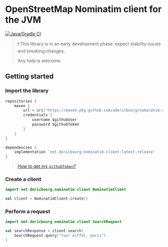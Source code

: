 # OpenStreetMap Nominatim client for the JVM

[![Java/Gradle CI](https://github.com/adericbourg/nominatim-client/actions/workflows/gradle-ci.yaml/badge.svg)](https://github.com/adericbourg/nominatim-client/actions/workflows/gradle-ci.yaml)

> ❗ This library is in an early development phase: expect stability
> issues and breaking changes. 
>
> Any help is welcome.

## Getting started

### Import the library

```gradle
repositories {
    maven {
        url = uri("https://maven.pkg.github.com/adericbourg/nominatim-client")
        credentials {
            username $githubUser
            password $githubToken
        }
    }
}

dependencies {
    implementation 'net.dericbourg:nominatim-client:latest.release'
}
```

> [How to get my `githubToken`?](https://docs.github.com/en/github/authenticating-to-github/keeping-your-account-and-data-secure/creating-a-personal-access-token)

### Create a client

```kotlin
import net.dericbourg.nominatim.client.NominatimClient

val client = NominatimClient.create()
```

### Perform a request

```kotlin
import net.dericbourg.nominatim.client.SearchRequest

val searchResponse = client.search(
    SearchRequest.query("tour eiffel, paris")
)
```

